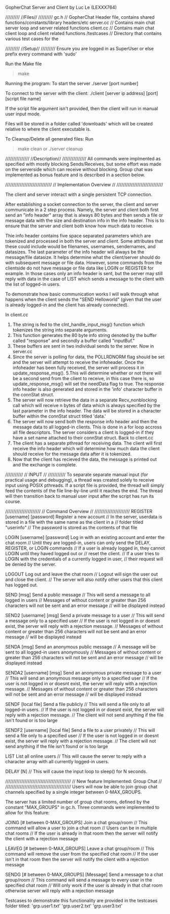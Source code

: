 GopherChat Server and Client by Luc Le (LEXXX764)

/////////
//Files//
/////////
gc.h // GopherChat Header file, contains shared functions/constants/library headers/etc
server.cc // Contains main chat server loop and server related functions
client.cc // Contains main chat client loop and client related functions
/testcases // Directory that contains various test cases for the 

/////////
//Setup//
/////////
Ensure you are logged in as SuperUser or else prefix every command with 'sudo'

Run the Make file
> make

Running the program:
To start the server
./server [port number]

To connect to the server with the client:
./client [server ip address] [port] [script file name]

If the script file argument isn't provided, then the client will run in manual user input mode.

Files will be stored in a folder called 'downloads' which will be created relative to where the client executable is.

To Cleanup/Delete all generated files:
Run
> make clean
or
> ./server cleanup


///////////////
//Description//
///////////////
All commands were implmented as specified with mostly blocking Sends/Receives, 
but some effort was made on the serverside which can receive without blocking.
Group chat was implemented as bonus feature and is described in a section below.

/////////////////////////////
// Implementation Overview //
/////////////////////////////

The client and server interact with a single persistent TCP connection.

After establishing a socket connection to the server, the client and server
communicate in a 2 step process. Namely, the server and client both first send
an "info header" array that is always 80 bytes and then sends a file or message
data with the size and destination info in the info header. This is to ensure 
that the server and client both know how much data to receive.

Thie info header contains five space separated parameters which are tokenized 
and processed in both the server and client. Some attributes that these could 
include would be filenames, usernames, sendernames, and datasizes. The last 
parameter of the info header will always be the message/file datasize. It helps
determine what the client/server should do with subsequent message or file
data. However, some commands from the clientside do not have message or file 
data like LOGIN or REGISTER for example. In those cases only an info header
is sent, but the server may still reply with data in the case of LIST which
sends a message to the client with the list of logged-in users.

To demonstrate how basic communication works I will walk through what happens
when the client sends the "SEND Helloworld" (given that the user is already
logged-in and the client has already connected).

In client.cc
1. The string is fed to the clnt_handle_input_msg() function which tokenizes
the string into separate arguments. 
2. This function generates the 80 byte info string denoted by the buffer called
"response" and secondly a buffer called "inputBuf."
3. These buffers are sent in two individual sends to the server.
Now in server.cc
4. Since the server is polling for data, the POLLRDNORM flag should be set
and the server will attempt to receive the infoheader. Once the infoheader 
has been fully received, the server will process it in update_response_msg().
5.This will determine whether or not there will be a second send from the client
to receive, in this case there is, so update_response_msg() will set the needData
flag to true. The response info header is also generated and stored in the 'info'
character buffer in the connStat struct.
5. The server will now retrieve the data in a separate Recv_nonblocking call which
will receive n bytes of data which is always specified by the last parameter in the
info header. The data will be stored in a character buffer within the connStat struct
titled 'data.'
6. The server will now send both the response info header and then the message data to
all logged-in clients. This is done in a for loop accross all file descriptors. The server
considers a client is logged-in if they have a set name attached to their connStat struct.
Back to client.cc
7. The client has a separate pthread for receiving data. The client will first receive
the info header which will determine how much data the client should receive for the
message data after it is tokenized.
8. Now that the client has recieved the data, the message is printed out and the exchange
is complete.

///////////
// INPUT //
///////////
To separate separate manual input (for practical usage and debugging), a thread 
was created solely to receive input using POSIX pthreads. If a script file is
provided, the thread will simply feed the contents of the file line-by-line until
it reaches the end. The thread will then transition back to manual user input after
the script has run its course.


//////////////////////
// Command Overview //
//////////////////////
REGISTER [username] [password] Register a new account
// In the server, userdata is stored in a file with the same name as the client in a
// folder titled "userinfo"
// The password is stored as the contents of that file

LOGIN [username] [password] Log in with an existing account and enter the chat room
// Until they are logged-in, users can only send the DELAY, REGISTER, or LOGIN commands 
// If a user is already logged in, they cannot LOGIN until they haved logged out or
// reset the client.
// If a user tries to LOGIN with the credentials of a currently logged in user,
// their request will be denied by the server.

LOGOUT Log out and leave the chat room
// Logout will sign the user out and close the client.
// The server will also notify other users that this client has logged out.

SEND [msg] Send a public message
// This will send a message to all logged in users
// Messages of without content or greater than 256 characters will not be sent and an error message
// will be displayed instead

SEND2 [username] [msg] Send a private message to a user
// This will send a message only to a specified user
// If the user is not logged in or doesnt exist, the server will reply with a rejection message.
// Messages of without content or greater than 256 characters will not be sent and an error message
// will be displayed instead

SENDA [msg] Send an anonymous public message
// A message will be sent to all logged-in users anonymously
// Messages of without content or greater than 256 characters will not be sent and an error message
// will be displayed instead

SENDA2 [username] [msg] Send an anonymous private message to a user
// This will send an anonymous message only to a specified user
// If the user is not logged in or doesnt exist, the server will reply with a rejection message.
// Messages of without content or greater than 256 characters will not be sent and an error message
// will be displayed instead

SENDF [local file] Send a file publicly
// This will send a file only to all logged-in users.
// If the user is not logged in or doesnt exist, the server will reply with a rejection message.
// The client will not send anything if the file isn't found or is too large

SENDF2 [username] [local file] Send a file to a user privately
// This will send a file only to a specified user
// If the user is not logged in or doesnt exist, the server will reply with a rejection message.
// The client will not send anything if the file isn't found or is too large

LIST List all online users
// This will cause the server to reply with a character array with all currently logged-in users.

DELAY [N] 
// This will cause the input loop to sleep() for N seconds.

/////////////////////////////////////////
// New feature Implemented: Group Chat //
/////////////////////////////////////////
Users will now be able to join group chat channels specified by a single integer between
0-MAX_GROUPS. 

The server has a limited number of group chat rooms, defined by the constant "MAX_GROUPS" in gc.h.
Three commands were implemented to allow for this feature:

JOING [# between 0-MAX_GROUPS] Join a chat group/room
// This command will allow a user to join a chat room
// Users can be in multiple chat rooms
// If the user is already in that room then the server will notify the client with a rejection message

LEAVEG [# between 0-MAX_GROUPS] Leave a chat group/room
// This command will remove the user from the specified chat room
// If the user isn't in that room then the server will notify the client with a rejection message

SENDG [# between 0-MAX_GROUPS] [Message] Send a message to a chat group/room
// This command will send a message to every user in the specified chat room
// Will only work if the user is already in that chat room otherwise server will reply with a rejection message

Testcases to demonstrate this functionality are provided in the testcases folder titled: 
'grp.user1.txt'
'grp.user2.txt'
'grp.user3.txt' 

